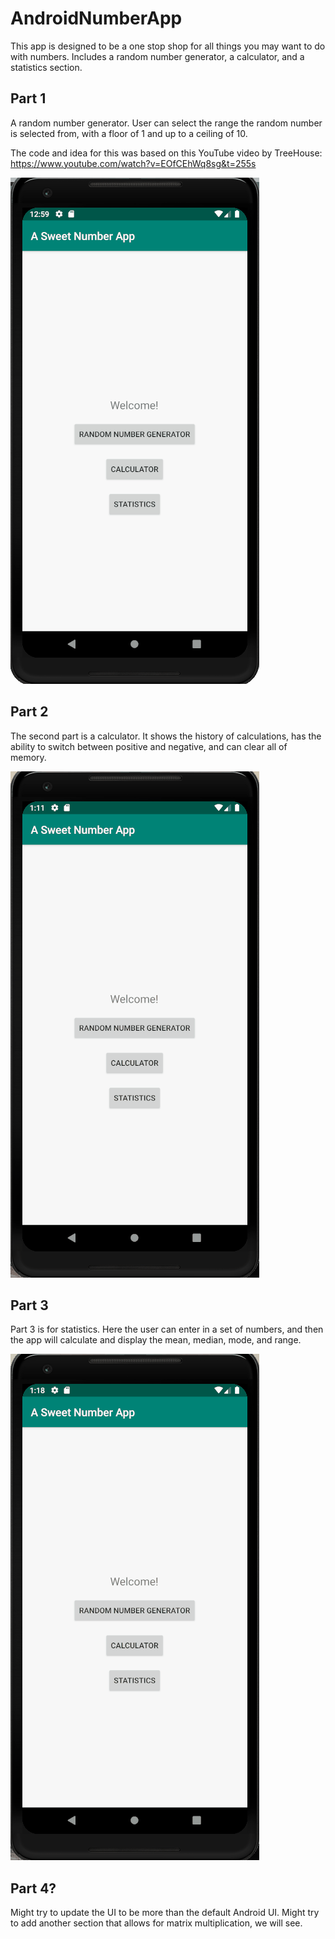 # AndroidNumberApp
This app is designed to be a one stop shop for all things you may want to do with numbers. Includes a random number generator, a calculator, and a statistics section.

## Part 1
  A random number generator. User can select the range the random number is selected from, with a floor of 1 and up to a ceiling of 10.
  
  The code and idea for this was based on this YouTube video by TreeHouse: https://www.youtube.com/watch?v=EOfCEhWq8sg&t=255s

  ![randNumGif](readmeGifs/randNumGif.gif)
  
## Part 2

  The second part is a calculator. It shows the history of calculations, has the ability to switch between positive and negative, and can clear all of memory. 

  ![calcGif](readmeGifs/calcGif.gif)
  
## Part 3

  Part 3 is for statistics. Here the user can enter in a set of numbers, and then the app will calculate and display the mean, median, mode, and range. 

  ![statsGif](readmeGifs/statsGif.gif)
  
## Part 4?

Might try to update the UI to be more than the default Android UI. Might try to add another section that allows for matrix multiplication, we will see. 
